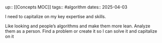 up:: [[Concepts MOC]]
tags:: #algorithm 
dates:: 2025-04-03

I need to capitalize on my key expertise and skills.

Like looking and people’s algorithms and make them more lean.
Analyze them as a person.
Find a problem or create it so I can solve it and capitalize on it
